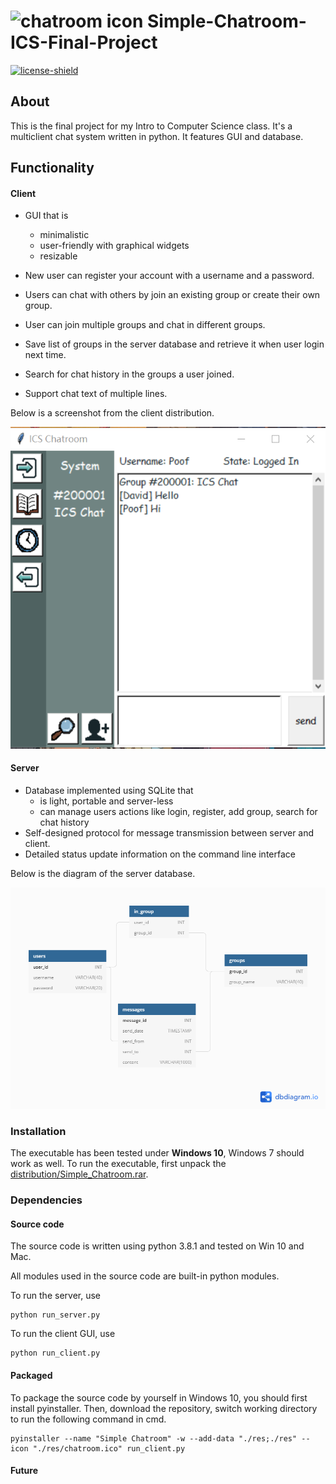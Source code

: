 #   ![chatroom icon](res/chatroom.ico)    Simple-Chatroom-ICS-Final-Project

[![license-shield](https://img.shields.io/apm/l/vim-mode)](https://github.com/Xinyu-Li-123/Routine-Exercise/blob/main/LICENSE.txt)

## About

This is the final project for my Intro to Computer Science class. It's a multiclient chat system written in python. It features GUI and database.

## Functionality

#### Client

* GUI that is
  * minimalistic
  * user-friendly with graphical widgets
  * resizable

* New user can register your account with a username and a password.
* Users can chat with others by join an existing group or create their own group.
* User can join multiple groups and chat in different groups.
* Save list of groups in the server database and retrieve it when user login next time.
* Search for chat history in the groups a user joined.
* Support chat text of multiple lines.

Below is a screenshot from the client distribution.

  ![demo_screenshot](demo_screenshot.png)

#### Server

* Database implemented using SQLite that 
  * is light, portable and server-less
  * can manage users actions like login, register, add group, search for chat history
* Self-designed protocol for message transmission between server and client.
* Detailed status update information on the command line interface

Below is the diagram of the server database.

![Simple_Chatroom_Database_Diagram](Simple_Chatroom_Database_Diagram.png)

### Installation

The executable has been tested under **Windows 10**, Windows 7 should work as well. To run the executable, first unpack the [distribution/Simple_Chatroom.rar](./distribution).

### Dependencies

#### Source code

The source code is written using python 3.8.1 and tested on Win 10 and Mac. 

All modules used in the source code are built-in python modules.

To run the server, use

```
python run_server.py
```

To run the client GUI, use

```
python run_client.py
```

#### Packaged

To package the source code by yourself in Windows 10, you should first install pyinstaller. Then, download the repository, switch working directory to run the following command in cmd.

```
pyinstaller --name "Simple Chatroom" -w --add-data "./res;./res" --icon "./res/chatroom.ico" run_client.py
```



#### Future





